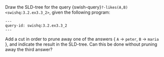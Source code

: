 Draw the SLD-tree for the query {swish-query}`?-likes(A,B) <swishq:3.2.ex3.3_2>`, given the following program:
```{swish} swish:3.2.ex3.3_2
---
query-id: swishq:3.2.ex3.3_2
---
```
Add a cut in order to prune away one of the answers { `A` &rarr; `peter`, `B` &rarr; `maria` }, and indicate the result in the SLD-tree. Can this be done without pruning away the third answer?
